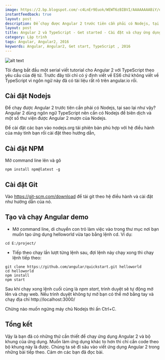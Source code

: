 ```yaml
---
image: https://2.bp.blogspot.com/-c4LnEr9Euok/WEWT6zBIBVI/AAAAAAAABiY/do5l9pATlbUxBzVU_q9IesrpNDRfODFogCLcB/s1600/angular.png
instantfeedback: true
layout: post
description: Để chạy được Angular 2 trước tiên cần phải có Nodejs, tại sao lại như vậy? Angular 2 dùng ngôn ngữ TypeScript nên cần có Nodejs để biên dịch và một số thư viện được Angular 2 mượn của Nodejs.
layout: post
title: Angular 2 và TypeScript - Get started - Cài đặt và chạy ứng dụng demo
category: Lập trình
tags: Angular, Angular2, 2016
keywords: Angular, Angular2, Get start, TypeScript , 2016
---
```


![alt text](https://4.bp.blogspot.com/-vpu83W2dQNM/WE2E7ZuwFQI/AAAAAAAABi8/qm-KFc3WmQYLNJh0FZBvVw2yjS-4WMkhgCLcB/s640/angular2typescript.jpg "Angular 2 và TypeScript: Get started - Cài đặt và chạy ứng dụng demo")

Tôi đang bắt đầu một serial viết tutorial cho Angular 2 với TypeScript theo yêu cầu của đệ tử. Trước đây tôi chỉ có ý định viết về ES6 chứ không viết về TypeScript vì ngôn ngữ này đã có tài liệu rất rõ trên angular.io rồi.

## Cài đặt Nodejs

Để chạy được Angular 2 trước tiên cần phải có Nodejs, tại sao lại như vậy? Angular 2 dùng ngôn ngữ TypeScript nên cần có Nodejs để biên dịch và một số thư viện được Angular 2 mượn của Nodejs.

Để cài đặt các bạn vào nodejs.org tải phiên bản phù hợp với hệ điều hành của máy tính bạn rồi cài đặt theo hướng dẫn,

## Cài đặt NPM

Mở command line lên và gõ

```
npm install npm@latest -g
```

## Cài đặt Git

Vào https://git-scm.com/download để tải git theo hệ điều hành và cài đặt như hướng dẫn của nó.

## Tạo và chạy Angular demo

- Mở command line, di chuyển con trỏ làm việc vào trong thư mục nơi bạn muốn tạo ứng dụng helloworld vừa tạo bằng lệnh cd. Ví dụ:

```
cd E:/project/
```

- Tiếp theo chạy lần lượt từng lệnh sau, đợi lệnh này chạy xong thì chạy lệnh tiếp theo:

```
git clone https://github.com/angular/quickstart.git helloworld
cd helloworld
npm install
npm start
```

Sau khi chạy xong lệnh cuối cùng là *npm start*,  trình duyệt sẽ tự động mở lên và chạy web. Nếu trình duyệt không tự mở bạn có thể mở bằng tay và chạy địa chỉ http://localhost:3000/

Chừng nào muốn ngừng máy chủ Nodejs thì ấn Ctrl+C. 

## Tổng kết

Vậy là bạn đã có những thứ cần thiết để chạy ứng dụng Angular 2 và bộ khung của ứng dụng. Muốn làm ứng dụng khác to hơn thì chỉ cần code theo bộ khung này là được. Chúng ta sẽ đi sâu vào viết ứng dụng Angular 2 trong những bài tiếp theo. Cảm ơn các bạn đã đọc bài.